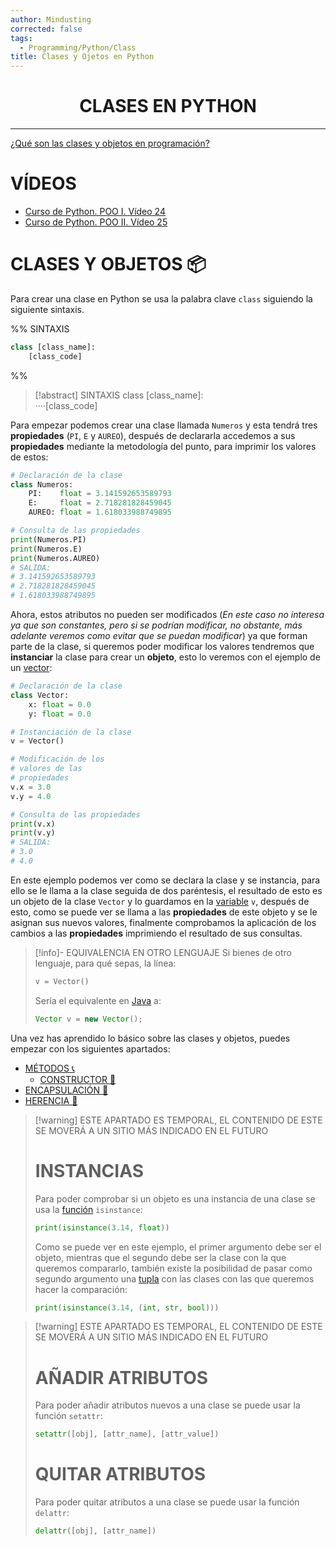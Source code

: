 ```yaml
---
author: Mindusting
corrected: false
tags:
  - Programming/Python/Class
title: Clases y Ojetos en Python
---
```


<h1 style="text-align:center;">CLASES EN PYTHON</h1>

---

[¿Qué son las clases y objetos en programación?](../pc/pc_class.md)

# VÍDEOS

- [Curso de Python. POO I. Vídeo 24](https://youtu.be/5Ohme4A2Weg?list=PLU8oAlHdN5BlvPxziopYZRd55pdqFwkeS)
- [Curso de Python. POO II. Vídeo 25](https://youtu.be/2UNrSiKEI8w?list=PLU8oAlHdN5BlvPxziopYZRd55pdqFwkeS)

# CLASES Y OBJETOS 📦

Para crear una clase en Python se usa la palabra clave `class` siguiendo la siguiente sintaxis.

%%
SINTAXIS

```py
class [class_name]:
    [class_code]
```
%%

>[!abstract] SINTAXIS
><span class="key-word-color">class</span> <span class="italic class-color">[class_name]</span>:<br><span class="transparency">····</span><span class="italic grey">[class_code]</span>

Para empezar podemos crear una clase llamada `Numeros` y esta tendrá tres **propiedades** (`PI`, `E` y `AUREO`), después de declararla accedemos a sus **propiedades** mediante la metodología del punto, para imprimir los valores de estos:

```py
# Declaración de la clase
class Numeros:
    PI:    float = 3.141592653589793
    E:     float = 2.718281828459045
    AUREO: float = 1.618033988749895

# Consulta de las propiedades
print(Numeros.PI)
print(Numeros.E)
print(Numeros.AUREO)
# SALIDA:
# 3.141592653589793
# 2.718281828459045
# 1.618033988749895
```

Ahora, estos atributos no pueden ser modificados (*En este caso no interesa ya que son constantes, pero si se podrían modificar, no obstante, más adelante veremos como evitar que se puedan modificar*) ya que forman parte de la clase, si queremos poder modificar los valores tendremos que **instanciar** la clase para crear un **objeto**, esto lo veremos con el ejemplo de un [vector](../math/Vectors/vectors.md):

```py
# Declaración de la clase
class Vector:
    x: float = 0.0
    y: float = 0.0

# Instanciación de la clase
v = Vector()

# Modificación de los
# valores de las
# propiedades
v.x = 3.0
v.y = 4.0

# Consulta de las propiedades
print(v.x)
print(v.y)
# SALIDA:
# 3.0
# 4.0
```

En este ejemplo podemos ver como se declara la clase y se instancia, para ello se le llama a la clase seguida de dos paréntesis, el resultado de esto es un objeto de la clase `Vector` y lo guardamos en la [variable](py_variable.md) `v`, después de esto, como se puede ver se llama a las **propiedades** de este objeto y se le asignan sus nuevos valores, finalmente comprobamos la aplicación de los cambios a las **propiedades** imprimiendo el resultado de sus consultas.

> [!info]- EQUIVALENCIA EN OTRO LENGUAJE
> Si bienes de otro lenguaje, para qué sepas, la línea:
> ```py
> v = Vector()
> ```
> Sería el equivalente en [Java](../java/java.md) a:
> ```java
> Vector v = new Vector();
> ```

Una vez has aprendido lo básico sobre las clases y objetos, puedes empezar con los siguientes apartados:

- [MÉTODOS 📞](classes/py_method.md)
    - [CONSTRUCTOR 👷](classes/Magic_Methods/py_constructor.md)
- [ENCAPSULACIÓN 💊](classes/py_encapsulation.md)
- [HERENCIA 🧓](classes/py_inheritance.md)

>[!warning] ESTE APARTADO ES TEMPORAL, EL CONTENIDO DE ESTE SE MOVERÁ A UN SITIO MÁS INDICADO EN EL FUTURO
>
> # INSTANCIAS
>
> Para poder comprobar si un objeto es una instancia de una clase se usa la [función](py_function.md) `isinstance`:
>
> ```py
> print(isinstance(3.14, float))
> ```
>
> Como se puede ver en este ejemplo, el primer argumento debe ser el objeto, mientras que el segundo debe ser la clase con la que queremos compararlo, también existe la posibilidad de pasar como segundo argumento una [tupla](collections/Collections_tuple.md) con las clases con las que queremos hacer la comparación:
>
> ```py
> print(isinstance(3.14, (int, str, bool)))
> ```

>[!warning] ESTE APARTADO ES TEMPORAL, EL CONTENIDO DE ESTE SE MOVERÁ A UN SITIO MÁS INDICADO EN EL FUTURO
>
> # AÑADIR ATRIBUTOS
> 
> Para poder añadir atributos nuevos a una clase se puede usar la función `setattr`:
> ```py
> setattr([obj], [attr_name], [attr_value])
> ```
> 
> # QUITAR ATRIBUTOS
> 
> Para poder quitar atributos a una clase se puede usar la función `delattr`:
> ```py
> delattr([obj], [attr_name])
> ```
